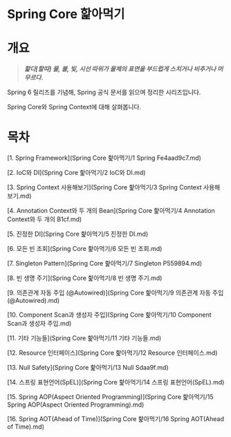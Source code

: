 # Spring Core 핥아먹기

# 개요

> ***핥다[할따]
물, 불, 빛, 시선 따위가 물체의 표면을 부드럽게 스치거나 비추거나 머무르다.***
> 

Spring 6 릴리즈를 기념해, Spring 공식 문서를 읽으며 정리한 시리즈입니다.

Spring Core와 Spring Context에 대해 살펴봅니다.

# 목차

[1. Spring Framework](Spring Core 핥아먹기/1 Spring Fe4aad9c7.md)

[2. IoC와 DI](Spring Core 핥아먹기/2 IoC와 DI.md)

[3. Spring Context 사용해보기](Spring Core 핥아먹기/3 Spring Context 사용해보기.md)

[4. Annotation Context와 두 개의 Bean](Spring Core 핥아먹기/4 Annotation Context와 두 개의 B1cf.md)

[5. 진정한 DI](Spring Core 핥아먹기/5 진정한 DI.md)

[6. 모든 빈 조회](Spring Core 핥아먹기/6 모든 빈 조회.md)

[7. Singleton Pattern](Spring Core 핥아먹기/7 Singleton P559894.md)

[8. 빈 생명 주기](Spring Core 핥아먹기/8 빈 생명 주기.md)

[9. 의존관계 자동 주입 (@Autowired)](Spring Core 핥아먹기/9 의존관계 자동 주입 (@Autowired).md)

[10. Component Scan과 생성자 주입](Spring Core 핥아먹기/10 Component Scan과 생성자 주입.md)

[11. 기타 기능들](Spring Core 핥아먹기/11 기타 기능들.md)

[12. Resource 인터페이스](Spring Core 핥아먹기/12 Resource 인터페이스.md)

[13. Null Safety](Spring Core 핥아먹기/13 Null Sdaa9f.md)

[14. 스프링 표현언어(SpEL)](Spring Core 핥아먹기/14 스프링 표현언어(SpEL).md)

[15. Spring AOP(Aspect Oriented Programming)](Spring Core 핥아먹기/15 Spring AOP(Aspect Oriented Programming).md)

[16. Spring AOT(Ahead of Time)](Spring Core 핥아먹기/16 Spring AOT(Ahead of Time).md)